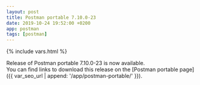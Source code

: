 ```yaml
---
layout: post
title: Postman portable 7.10.0-23
date: 2019-10-24 19:52:00 +0200
app: postman
tags: [postman]
---
```

{% include vars.html %}

Release of Postman portable 7.10.0-23 is now available.<br />
You can find links to download this release on the [Postman portable page]({{ var_seo_url | append: '/app/postman-portable/' }}).
